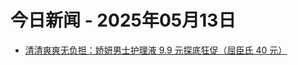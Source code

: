 # 今日新闻 - 2025年05月13日
- [清清爽爽无负担：娇妍男士护理液 9.9 元探底狂促（屈臣氏 40 元）](https://lapin.ithome.com/html/digi/852466.htm)
